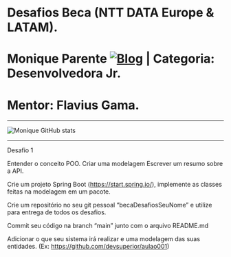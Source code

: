 # Desafios Beca (NTT DATA Europe & LATAM).
# Monique Parente [![Blog](https://img.shields.io/badge/LinkedIn-0077B5?style=for-the-badge&logo=linkedin&logoColor=white)](https://www.linkedin.com/in/monique13/) | Categoria: Desenvolvedora Jr. 
# Mentor: Flavius Gama.
______________________________________________________________________________________________________________________________________________________________________________

![Monique GitHub stats](https://github-readme-stats.vercel.app/api?username=MoniqueParente&show_icons=true&theme=radical)
______________________________________________________________________________________________________________________________________________________________________________

Desafio 1

Entender o conceito POO.
Criar uma modelagem
Escrever um resumo sobre a API.

Crie um projeto Spring Boot (https://start.spring.io/), implemente as classes feitas na modelagem em um pacote.

Crie um repositório no seu git pessoal “becaDesafiosSeuNome” e utilize para entrega de todos os desafios.

Commit seu código na branch “main” junto com o arquivo README.md

Adicionar o que seu sistema irá realizar e uma modelagem das suas entidades. (Ex: https://github.com/devsuperior/aulao001)

